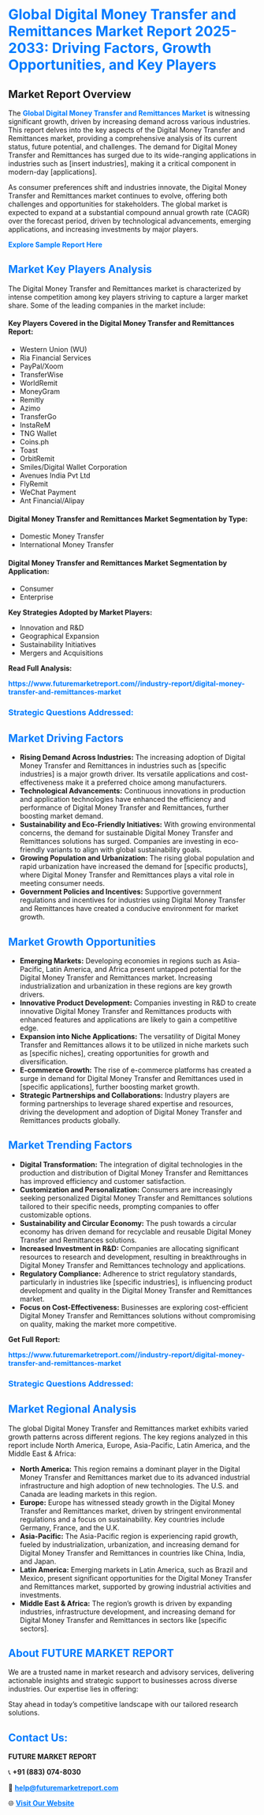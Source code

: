 <h1 style="color: #007BFF;">Global Digital Money Transfer and Remittances Market Report 2025-2033: Driving Factors, Growth Opportunities, and Key Players</h1>

<section id="overview">
<h2>Market Report Overview</h2>
<p>The <a href="https://www.futuremarketreport.com//industry-report/digital-money-transfer-and-remittances-market" style="color: #007BFF; text-decoration: none;"><strong>Global Digital Money Transfer and Remittances Market</strong></a> is witnessing significant growth, driven by increasing demand across various industries. This report delves into the key aspects of the Digital Money Transfer and Remittances market, providing a comprehensive analysis of its current status, future potential, and challenges. The demand for Digital Money Transfer and Remittances has surged due to its wide-ranging applications in industries such as [insert industries], making it a critical component in modern-day [applications].</p>
<p>As consumer preferences shift and industries innovate, the Digital Money Transfer and Remittances market continues to evolve, offering both challenges and opportunities for stakeholders. The global market is expected to expand at a substantial compound annual growth rate (CAGR) over the forecast period, driven by technological advancements, emerging applications, and increasing investments by major players.</p>
</section>

<section id="overview">
<p><a href="https://www.futuremarketreport.com//request-sample/reportId=45860" style="color: #007BFF; text-decoration: none;"><strong>Explore Sample Report Here</strong></a></p>
</section>

<section id="key-players">
<h2 style="color: #007BFF;">Market Key Players Analysis</h2>
<p>The Digital Money Transfer and Remittances market is characterized by intense competition among key players striving to capture a larger market share. Some of the leading companies in the market include:</p>
<h4>Key Players Covered in the Digital Money Transfer and Remittances Report:</h4>
<ul><li>Western Union (WU)</li><li>Ria Financial Services</li><li>PayPal/Xoom</li><li>TransferWise</li><li>WorldRemit</li><li>MoneyGram</li><li>Remitly</li><li>Azimo</li><li>TransferGo</li><li>InstaReM</li><li>TNG Wallet</li><li>Coins.ph</li><li>Toast</li><li>OrbitRemit</li><li>Smiles/Digital Wallet Corporation</li><li>Avenues India Pvt Ltd</li><li>FlyRemit</li><li>WeChat Payment</li><li>Ant Financial/Alipay</li></ul>
<h4>Digital Money Transfer and Remittances Market Segmentation by Type:</h4>
<ul><li>Domestic Money Transfer</li><li>International Money Transfer</li></ul>

<h4>Digital Money Transfer and Remittances Market Segmentation by Application:</h4>
<ul><li>Consumer</li><li>Enterprise</li></ul>
<p><strong>Key Strategies Adopted by Market Players:</strong></p>
<ul>
<li>Innovation and R&D</li>
<li>Geographical Expansion</li>
<li>Sustainability Initiatives</li>
<li>Mergers and Acquisitions</li>
</ul>
</section>

<section>
<p><strong>Read Full Analysis: </strong></p><a href="https://www.futuremarketreport.com//industry-report/digital-money-transfer-and-remittances-market" style="color: #007BFF; text-decoration: none;"><strong>https://www.futuremarketreport.com//industry-report/digital-money-transfer-and-remittances-market</strong></a>
<h3 style="color: #007BFF;">Strategic Questions Addressed:</h3>
</section>

<section id="driving-factors">
<h2 style="color: #007BFF;">Market Driving Factors</h2>
<ul>
<li><strong>Rising Demand Across Industries:</strong> The increasing adoption of Digital Money Transfer and Remittances in industries such as [specific industries] is a major growth driver. Its versatile applications and cost-effectiveness make it a preferred choice among manufacturers.</li>
<li><strong>Technological Advancements:</strong> Continuous innovations in production and application technologies have enhanced the efficiency and performance of Digital Money Transfer and Remittances, further boosting market demand.</li>
<li><strong>Sustainability and Eco-Friendly Initiatives:</strong> With growing environmental concerns, the demand for sustainable Digital Money Transfer and Remittances solutions has surged. Companies are investing in eco-friendly variants to align with global sustainability goals.</li>
<li><strong>Growing Population and Urbanization:</strong> The rising global population and rapid urbanization have increased the demand for [specific products], where Digital Money Transfer and Remittances plays a vital role in meeting consumer needs.</li>
<li><strong>Government Policies and Incentives:</strong> Supportive government regulations and incentives for industries using Digital Money Transfer and Remittances have created a conducive environment for market growth.</li>
</ul>
</section>

<section id="growth-opportunities">
<h2 style="color: #007BFF;">Market Growth Opportunities</h2>
<ul>
<li><strong>Emerging Markets:</strong> Developing economies in regions such as Asia-Pacific, Latin America, and Africa present untapped potential for the Digital Money Transfer and Remittances market. Increasing industrialization and urbanization in these regions are key growth drivers.</li>
<li><strong>Innovative Product Development:</strong> Companies investing in R&D to create innovative Digital Money Transfer and Remittances products with enhanced features and applications are likely to gain a competitive edge.</li>
<li><strong>Expansion into Niche Applications:</strong> The versatility of Digital Money Transfer and Remittances allows it to be utilized in niche markets such as [specific niches], creating opportunities for growth and diversification.</li>
<li><strong>E-commerce Growth:</strong> The rise of e-commerce platforms has created a surge in demand for Digital Money Transfer and Remittances used in [specific applications], further boosting market growth.</li>
<li><strong>Strategic Partnerships and Collaborations:</strong> Industry players are forming partnerships to leverage shared expertise and resources, driving the development and adoption of Digital Money Transfer and Remittances products globally.</li>
</ul>
</section>

<section id="trending-factors">
<h2 style="color: #007BFF;">Market Trending Factors</h2>
<ul>
<li><strong>Digital Transformation:</strong> The integration of digital technologies in the production and distribution of Digital Money Transfer and Remittances has improved efficiency and customer satisfaction.</li>
<li><strong>Customization and Personalization:</strong> Consumers are increasingly seeking personalized Digital Money Transfer and Remittances solutions tailored to their specific needs, prompting companies to offer customizable options.</li>
<li><strong>Sustainability and Circular Economy:</strong> The push towards a circular economy has driven demand for recyclable and reusable Digital Money Transfer and Remittances solutions.</li>
<li><strong>Increased Investment in R&D:</strong> Companies are allocating significant resources to research and development, resulting in breakthroughs in Digital Money Transfer and Remittances technology and applications.</li>
<li><strong>Regulatory Compliance:</strong> Adherence to strict regulatory standards, particularly in industries like [specific industries], is influencing product development and quality in the Digital Money Transfer and Remittances market.</li>
<li><strong>Focus on Cost-Effectiveness:</strong> Businesses are exploring cost-efficient Digital Money Transfer and Remittances solutions without compromising on quality, making the market more competitive.</li>
</ul>
</section>

<section>
<p><strong>Get Full Report: </strong></p><a href="https://www.futuremarketreport.com//industry-report/digital-money-transfer-and-remittances-market" style="color: #007BFF; text-decoration: none;"><strong>https://www.futuremarketreport.com//industry-report/digital-money-transfer-and-remittances-market</strong></a>
<h3 style="color: #007BFF;">Strategic Questions Addressed:</h3>
</section>


<section id="regional-analysis">
<h2 style="color: #007BFF;">Market Regional Analysis</h2>
<p>The global Digital Money Transfer and Remittances market exhibits varied growth patterns across different regions. The key regions analyzed in this report include North America, Europe, Asia-Pacific, Latin America, and the Middle East & Africa:</p>
<ul>
<li><strong>North America:</strong> This region remains a dominant player in the Digital Money Transfer and Remittances market due to its advanced industrial infrastructure and high adoption of new technologies. The U.S. and Canada are leading markets in this region.</li>
<li><strong>Europe:</strong> Europe has witnessed steady growth in the Digital Money Transfer and Remittances market, driven by stringent environmental regulations and a focus on sustainability. Key countries include Germany, France, and the U.K.</li>
<li><strong>Asia-Pacific:</strong> The Asia-Pacific region is experiencing rapid growth, fueled by industrialization, urbanization, and increasing demand for Digital Money Transfer and Remittances in countries like China, India, and Japan.</li>
<li><strong>Latin America:</strong> Emerging markets in Latin America, such as Brazil and Mexico, present significant opportunities for the Digital Money Transfer and Remittances market, supported by growing industrial activities and investments.</li>
<li><strong>Middle East & Africa:</strong> The region’s growth is driven by expanding industries, infrastructure development, and increasing demand for Digital Money Transfer and Remittances in sectors like [specific sectors].</li>
</ul>
</section>

<footer>
<h2 style="color: #007BFF;">About FUTURE MARKET REPORT</h2>
<p>We are a trusted name in market research and advisory services, delivering actionable insights and strategic support to businesses across diverse industries. Our expertise lies in offering:</p>

<p>Stay ahead in today’s competitive landscape with our tailored research solutions.</p>

<h2 style="color: #007BFF;">Contact Us:</h2>
<p><strong>FUTURE MARKET REPORT</strong></p>
<p>📞 <strong>+91 (883) 074-8030</strong></p>
<p>📧 <strong><a href="mailto:help@futuremarketreport.com" style="color: #007BFF;">help@futuremarketreport.com</a></strong></p>
<p>🌐 <strong><a href="https://www.futuremarketreport.com/" style="color: #007BFF;">Visit Our Website</a></strong></p>
</footer>